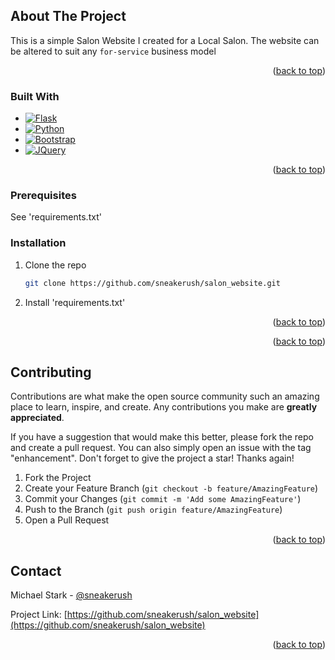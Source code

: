 <!-- Improved compatibility of back to top link: See: https://github.com/othneildrew/Best-README-Template/pull/73 -->
<a name="readme-top"></a>


<!-- ABOUT THE PROJECT -->
## About The Project

This is a simple Salon Website I created for a Local Salon. The website can be altered to suit any ```for-service``` business model


<p align="right">(<a href="#readme-top">back to top</a>)</p>



### Built With

* [![Flask][Flask]][Flask-url]
* [![Python][Python]][Python-url]
* [![Bootstrap][Bootstrap.com]][Bootstrap-url]
* [![JQuery][JQuery.com]][JQuery-url]

<p align="right">(<a href="#readme-top">back to top</a>)</p>


### Prerequisites

See 'requirements.txt'

### Installation

1. Clone the repo
   ```sh
   git clone https://github.com/sneakerush/salon_website.git
   ```
2. Install 'requirements.txt'

<p align="right">(<a href="#readme-top">back to top</a>)</p>

<p align="right">(<a href="#readme-top">back to top</a>)</p>



<!-- CONTRIBUTING -->
## Contributing

Contributions are what make the open source community such an amazing place to learn, inspire, and create. Any contributions you make are **greatly appreciated**.

If you have a suggestion that would make this better, please fork the repo and create a pull request. You can also simply open an issue with the tag "enhancement".
Don't forget to give the project a star! Thanks again!

1. Fork the Project
2. Create your Feature Branch (`git checkout -b feature/AmazingFeature`)
3. Commit your Changes (`git commit -m 'Add some AmazingFeature'`)
4. Push to the Branch (`git push origin feature/AmazingFeature`)
5. Open a Pull Request

<p align="right">(<a href="#readme-top">back to top</a>)</p>


<!-- CONTACT -->
## Contact

Michael Stark - [@sneakerush](https://twitter.com/@sneakerush)

Project Link: [https://github.com/sneakerush/salon_website](https://github.com/sneakerush/salon_website)

<p align="right">(<a href="#readme-top">back to top</a>)</p>

<!-- MARKDOWN LINKS & IMAGES -->
<!-- https://www.markdownguide.org/basic-syntax/#reference-style-links -->
[Product Name Screen Shot]: https://imgur.com/a/h6nTCgJ
[product-screenshot]: https://imgur.com/a/h6nTCgJ
[Flask]: https://img.shields.io/badge/-Flask-blue
[Flask-url]: https://flask.palletsprojects.com/en/2.3.x/
[Python]: https://img.shields.io/badge/-Python3-lightgrey
[Python-url]: https://www.python.org/
[Bootstrap.com]: https://img.shields.io/badge/Bootstrap-563D7C?style=for-the-badge&logo=bootstrap&logoColor=white
[Bootstrap-url]: https://getbootstrap.com
[JQuery.com]: https://img.shields.io/badge/jQuery-0769AD?style=for-the-badge&logo=jquery&logoColor=white
[JQuery-url]: https://jquery.com 
